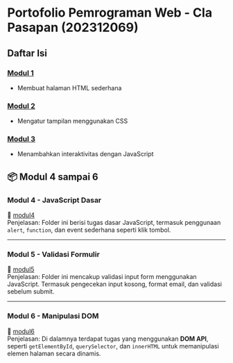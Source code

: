 # Portofolio Pemrograman Web - Cla Pasapan (202312069)

## Daftar Isi

### [Modul 1](modul-1/)
- Membuat halaman HTML sederhana

### [Modul 2](modul-2/)
- Mengatur tampilan menggunakan CSS

### [Modul 3](modul-3/)
- Menambahkan interaktivitas dengan JavaScript
## 📦 Modul 4 sampai 6

### Modul 4 - JavaScript Dasar
📁 [modul4](./modul4)  
Penjelasan: Folder ini berisi tugas dasar JavaScript, termasuk penggunaan `alert`, `function`, dan event sederhana seperti klik tombol.

---

### Modul 5 - Validasi Formulir
📁 [modul5](./modul5)  
Penjelasan: Folder ini mencakup validasi input form menggunakan JavaScript. Termasuk pengecekan input kosong, format email, dan validasi sebelum submit.

---

### Modul 6 - Manipulasi DOM
📁 [modul6](./modul6)  
Penjelasan: Di dalamnya terdapat tugas yang menggunakan **DOM API**, seperti `getElementById`, `querySelector`, dan `innerHTML` untuk memanipulasi elemen halaman secara dinamis.
